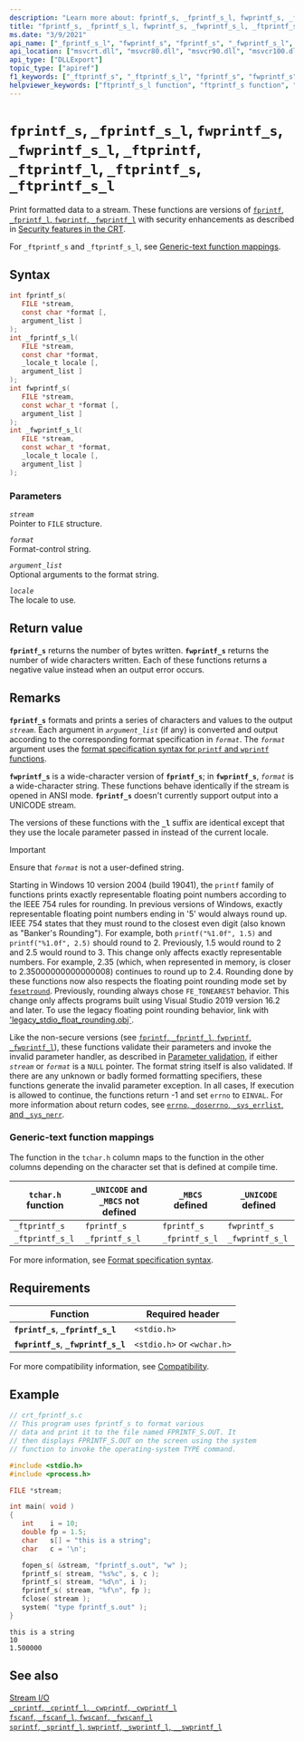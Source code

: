 ```yaml
---
description: "Learn more about: fprintf_s, _fprintf_s_l, fwprintf_s, _fwprintf_s_l, _ftprintf_s, _ftprintf_s_l"
title: "fprintf_s, _fprintf_s_l, fwprintf_s, _fwprintf_s_l, _ftprintf_s, _ftprintf_s_l"
ms.date: "3/9/2021"
api_name: ["_fprintf_s_l", "fwprintf_s", "fprintf_s", "_fwprintf_s_l", "_ftprintf_s", "_ftprintf_s_l"]
api_location: ["msvcrt.dll", "msvcr80.dll", "msvcr90.dll", "msvcr100.dll", "msvcr100_clr0400.dll", "msvcr110.dll", "msvcr110_clr0400.dll", "msvcr120.dll", "msvcr120_clr0400.dll", "ucrtbase.dll"]
api_type: ["DLLExport"]
topic_type: ["apiref"]
f1_keywords: ["_ftprintf_s", "_ftprintf_s_l", "fprintf_s", "fwprintf_s", "_fwprintf_s_l", "_ftprintf", "_ftprintf_l"]
helpviewer_keywords: ["ftprintf_s_l function", "ftprintf_s function", "_ftprintf_l function", "_fprintf_s_l function", "_ftprintf_s function", "_ftprintf_s_l function", "fwprintf_s_l function", "fwprintf_s function", "fprintf_s_l function", "fprintf_s function", "_fwprintf_s_l function", "_fwprintf_s_l function", "print formatted data to streams"]
---
```

# `fprintf_s`, `_fprintf_s_l`, `fwprintf_s`, `_fwprintf_s_l`, `_ftprintf`, `_ftprintf_l`, `_ftprintf_s`, `_ftprintf_s_l`

Print formatted data to a stream. These functions are versions of [`fprintf`, `_fprintf_l`, `fwprintf`, `_fwprintf_l`](fprintf-fprintf-l-fwprintf-fwprintf-l.md) with security enhancements as described in [Security features in the CRT](../security-features-in-the-crt.md).

For `_ftprintf_s` and `_ftprintf_s_l`, see [Generic-text function mappings](#generic-text-function-mappings).

## Syntax

```C
int fprintf_s(
   FILE *stream,
   const char *format [,
   argument_list ]
);
int _fprintf_s_l(
   FILE *stream,
   const char *format,
   _locale_t locale [,
   argument_list ]
);
int fwprintf_s(
   FILE *stream,
   const wchar_t *format [,
   argument_list ]
);
int _fwprintf_s_l(
   FILE *stream,
   const wchar_t *format,
   _locale_t locale [,
   argument_list ]
);
```

### Parameters

*`stream`*\
Pointer to `FILE` structure.

*`format`*\
Format-control string.

*`argument_list`*\
Optional arguments to the format string.

*`locale`*\
The locale to use.

## Return value

**`fprintf_s`** returns the number of bytes written. **`fwprintf_s`** returns the number of wide characters written. Each of these functions returns a negative value instead when an output error occurs.

## Remarks

**`fprintf_s`** formats and prints a series of characters and values to the output *`stream`*. Each argument in *`argument_list`* (if any) is converted and output according to the corresponding format specification in *`format`*. The *`format`* argument uses the [format specification syntax for `printf` and `wprintf` functions](../format-specification-syntax-printf-and-wprintf-functions.md).

**`fwprintf_s`** is a wide-character version of **`fprintf_s`**; in **`fwprintf_s`**, *`format`* is a wide-character string. These functions behave identically if the stream is opened in ANSI mode. **`fprintf_s`** doesn't currently support output into a UNICODE stream.

The versions of these functions with the **`_l`** suffix are identical except that they use the locale parameter passed in instead of the current locale.

> [!IMPORTANT]
> Ensure that *`format`* is not a user-defined string.
>
> Starting in Windows 10 version 2004 (build 19041), the `printf` family of functions prints exactly representable floating point numbers according to the IEEE 754 rules for rounding. In previous versions of Windows, exactly representable floating point numbers ending in '5' would always round up. IEEE 754 states that they must round to the closest even digit (also known as "Banker's Rounding"). For example, both `printf("%1.0f", 1.5)` and `printf("%1.0f", 2.5)` should round to 2. Previously, 1.5 would round to 2 and 2.5 would round to 3. This change only affects exactly representable numbers. For example, 2.35 (which, when represented in memory, is closer to 2.35000000000000008) continues to round up to 2.4. Rounding done by these functions now also respects the floating point rounding mode set by [`fesetround`](fegetround-fesetround2.md). Previously, rounding always chose `FE_TONEAREST` behavior. This change only affects programs built using Visual Studio 2019 version 16.2 and later. To use the legacy floating point rounding behavior, link with ['legacy_stdio_float_rounding.obj`](../link-options.md).

Like the non-secure versions (see [`fprintf`, `_fprintf_l`, `fwprintf`, `_fwprintf_l`](fprintf-fprintf-l-fwprintf-fwprintf-l.md)), these functions validate their parameters and invoke the invalid parameter handler, as described in [Parameter validation](../parameter-validation.md), if either *`stream`* or *`format`* is a `NULL` pointer. The format string itself is also validated. If there are any unknown or badly formed formatting specifiers, these functions generate the invalid parameter exception. In all cases, If execution is allowed to continue, the functions return -1 and set `errno` to `EINVAL`. For more information about return codes, see [`errno`, `_doserrno`, `_sys_errlist`, and `_sys_nerr`](../errno-doserrno-sys-errlist-and-sys-nerr.md).

### Generic-text function mappings

The function in the `tchar.h` column maps to the function in the other columns depending on the character set that is defined at compile time.

| `tchar.h` function | `_UNICODE` and `_MBCS` not defined | `_MBCS` defined | `_UNICODE` defined |
|---|---|---|---|
| `_ftprintf_s` | `fprintf_s` | `fprintf_s` | `fwprintf_s` |
| `_ftprintf_s_l` | `_fprintf_s_l` | `_fprintf_s_l` | `_fwprintf_s_l` |

For more information, see [Format specification syntax](../format-specification-syntax-printf-and-wprintf-functions.md).

## Requirements

| Function | Required header |
|---|---|
| **`fprintf_s`**, **`_fprintf_s_l`** | `<stdio.h>` |
| **`fwprintf_s`**, **`_fwprintf_s_l`** | `<stdio.h>` or `<wchar.h>` |

For more compatibility information, see [Compatibility](../compatibility.md).

## Example

```C
// crt_fprintf_s.c
// This program uses fprintf_s to format various
// data and print it to the file named FPRINTF_S.OUT. It
// then displays FPRINTF_S.OUT on the screen using the system
// function to invoke the operating-system TYPE command.

#include <stdio.h>
#include <process.h>

FILE *stream;

int main( void )
{
   int    i = 10;
   double fp = 1.5;
   char   s[] = "this is a string";
   char   c = '\n';

   fopen_s( &stream, "fprintf_s.out", "w" );
   fprintf_s( stream, "%s%c", s, c );
   fprintf_s( stream, "%d\n", i );
   fprintf_s( stream, "%f\n", fp );
   fclose( stream );
   system( "type fprintf_s.out" );
}
```

```Output
this is a string
10
1.500000
```

## See also

[Stream I/O](../stream-i-o.md)\
[`_cprintf`, `_cprintf_l`, `_cwprintf`, `_cwprintf_l`](cprintf-cprintf-l-cwprintf-cwprintf-l.md)\
[`fscanf`, `_fscanf_l`, `fwscanf`, `_fwscanf_l`](fscanf-fscanf-l-fwscanf-fwscanf-l.md)\
[`sprintf`, `_sprintf_l`, `swprintf`, `_swprintf_l`, `__swprintf_l`](sprintf-sprintf-l-swprintf-swprintf-l-swprintf-l.md)
